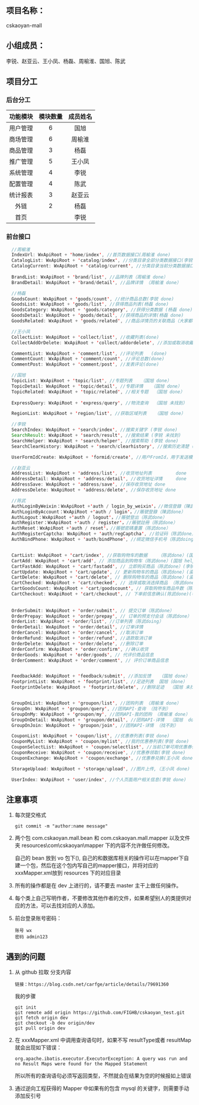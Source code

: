 ## 项目名称：

cskaoyan-mall

## 小组成员：

李锐、赵亚云、王小凤、杨磊、周榆淮、国旭、陈武



## 项目分工

### 后台分工

| 功能模块 | 模块数量 | 成员姓名 |
| :------: | :------: | :------: |
| 用户管理 |    6     |   国旭   |
| 商场管理 |    6     |  周榆淮  |
| 商品管理 |    3     |   杨磊   |
| 推广管理 |    5     |  王小凤  |
| 系统管理 |    4     |   李锐   |
| 配置管理 |    4     |   陈武   |
| 统计报表 |    3     |  赵亚云  |
|   外链   |    2     |   杨磊   |
|   首页   |          |   李锐   |

### 前台接口

```java
  //周榆淮
  IndexUrl: WxApiRoot + 'home/index', //首页数据接口(周榆淮 done)						
  CatalogList: WxApiRoot + 'catalog/index', //分类目录全部分类数据接口(李锐 done)
  CatalogCurrent: WxApiRoot + 'catalog/current', //分类目录当前分类数据接口 (周榆淮 done)
  
  BrandList: WxApiRoot + 'brand/list', //品牌列表（周榆淮 done）			 							
  BrandDetail: WxApiRoot + 'brand/detail', //品牌详情 （周榆淮 done）

  //杨磊
  GoodsCount: WxApiRoot + 'goods/count', //统计商品总数(李锐 done)					
  GoodsList: WxApiRoot + 'goods/list', //获得商品列表(杨磊 done)
  GoodsCategory: WxApiRoot + 'goods/category', //获得分类数据 (杨磊 done)		 				
  GoodsDetail: WxApiRoot + 'goods/detail', //获得商品的详情(杨磊 done)
  GoodsRelated: WxApiRoot + 'goods/related', //商品详情页的关联商品（大家都在看）(杨磊 done)

  //王小凤
  CollectList: WxApiRoot + 'collect/list', //收藏列表(done)			 
  CollectAddOrDelete: WxApiRoot + 'collect/addordelete', //添加或取消收藏(done)

  CommentList: WxApiRoot + 'comment/list', //评论列表	(done)		
  CommentCount: WxApiRoot + 'comment/count', //评论总数(done)
  CommentPost: WxApiRoot + 'comment/post', //发表评论(done)

  //国旭
  TopicList: WxApiRoot + 'topic/list', //专题列表   （国旭 done）								
  TopicDetail: WxApiRoot + 'topic/detail', //专题详情   （国旭 done）
  TopicRelated: WxApiRoot + 'topic/related', //相关专题	 （国旭 done）	
  
  ExpressQuery: WxApiRoot + 'express/query', //物流查询  （国旭 未找到）

  RegionList: WxApiRoot + 'region/list', //获取区域列表   （国旭 done）

  //李锐
  SearchIndex: WxApiRoot + 'search/index', //搜索关键字 (李锐 done)	
  SearchResult: WxApiRoot + 'search/result', //搜索结果 (李锐 未找到)
  SearchHelper: WxApiRoot + 'search/helper', //搜索帮助 (李锐 done)
  SearchClearHistory: WxApiRoot + 'search/clearhistory', //搜索历史清楚 (李锐 done)

  UserFormIdCreate: WxApiRoot + 'formid/create', //用户FromId，用于发送模版消息 (李锐 未找到)

  //赵亚云
  AddressList: WxApiRoot + 'address/list', //收货地址列表			done	
  AddressDetail: WxApiRoot + 'address/detail', //收货地址详情		done
  AddressSave: WxApiRoot + 'address/save', //保存收货地址 done
  AddressDelete: WxApiRoot + 'address/delete', //保存收货地址 done 

  //陈武
  AuthLoginByWeixin：WxApiRoot +'auth / login_by_weixin'，//微信登錄（陳武done）			
  AuthLoginByAccount：WxApiRoot +'auth / login'，//賬號登錄（陳武done）
  AuthLogout：WxApiRoot +'auth / logout'，//賬號登出（陈武done）
  AuthRegister：WxApiRoot +'auth / register'，//賬號註冊（陈武done）
  AuthReset：WxApiRoot +'auth / reset'，//賬號密碼重置（陈武done）
  AuthRegisterCaptcha: WxApiRoot + 'auth/regCaptcha', //验证码（陈武done）
  AuthBindPhone: WxApiRoot + 'auth/bindPhone', //绑定微信手机号（陈武doing）


  CartList: WxApiRoot + 'cart/index', //获取购物车的数据	（陈武done）(国旭 help)
  CartAdd: WxApiRoot + 'cart/add', // 添加商品到购物车（陈武done）(国旭 help)
  CartFastAdd: WxApiRoot + 'cart/fastadd', // 立即购买商品（陈武done）(李锐 help)
  CartUpdate: WxApiRoot + 'cart/update', // 更新购物车的商品（陈武done）(渝怀 help)
  CartDelete: WxApiRoot + 'cart/delete', // 删除购物车的商品（陈武done）(渝怀 help)
  CartChecked: WxApiRoot + 'cart/checked', // 选择或取消选择商品	（陈武done）(渝怀 help)
  CartGoodsCount: WxApiRoot + 'cart/goodscount', // 获取购物车商品件数（陈武done）(李锐 help)
  CartCheckout: WxApiRoot + 'cart/checkout', // 下单前信息确认(陈武done)(李锐 help)
  
  
  OrderSubmit: WxApiRoot + 'order/submit', // 提交订单（陈武done）				
  OrderPrepay: WxApiRoot + 'order/prepay', // 订单的预支付会话（陈武done）
  OrderList: WxApiRoot + 'order/list', //订单列表（陈武doing）
  OrderDetail: WxApiRoot + 'order/detail', //订单详情
  OrderCancel: WxApiRoot + 'order/cancel', //取消订单
  OrderRefund: WxApiRoot + 'order/refund', //退款取消订单
  OrderDelete: WxApiRoot + 'order/delete', //删除订单
  OrderConfirm: WxApiRoot + 'order/confirm', //确认收货
  OrderGoods: WxApiRoot + 'order/goods', // 代评价商品信息
  OrderComment: WxApiRoot + 'order/comment', // 评价订单商品信息


  FeedbackAdd: WxApiRoot + 'feedback/submit', //添加反馈   （国旭 done）
  FootprintList: WxApiRoot + 'footprint/list', //足迹列表  国旭（done）
  FootprintDelete: WxApiRoot + 'footprint/delete', //删除足迹  （国旭 未找到）


  GroupOnList: WxApiRoot + 'groupon/list', //团购列表 （周榆淮 done）
  GroupOn: WxApiRoot + 'groupon/query', //团购API-查询 （找不到）
  GroupOnMy: WxApiRoot + 'groupon/my', //团购API-我的团购 （周榆淮 done）
  GroupOnDetail: WxApiRoot + 'groupon/detail', //团购API-详情  （国旭  done）
  GroupOnJoin: WxApiRoot + 'groupon/join', //团购API-详情 （找不到）

  CouponList: WxApiRoot + 'coupon/list', //优惠券列表(李锐 done)
  CouponMyList: WxApiRoot + 'coupon/mylist', //我的优惠券列表(李锐 done)
  CouponSelectList: WxApiRoot + 'coupon/selectlist', //当前订单可用优惠券列表(李锐 无法抓包)
  CouponReceive: WxApiRoot + 'coupon/receive', //优惠券领取(李锐 done)
  CouponExchange: WxApiRoot + 'coupon/exchange', //优惠券兑换(王小凤 done)

  StorageUpload: WxApiRoot + 'storage/upload', //图片上传,（王小凤 done)

  UserIndex: WxApiRoot + 'user/index', //个人页面用户相关信息(李锐 done)
```



## 注意事项

1. 每次提交格式

    ```
    git commit -m "author:name message"
    ```


2. 两个包 com.cskaoyan.mall.bean 和 com.cskaoyan.mall.mapper 以及文件夹 resources\com\cskaoyan\mapper 下的内容不允许做任何修改。

    自己的 bean 放到 vo 包下(), 自己的和数据库相关的操作可以在mapper下自建一个包，然后在这个包内写自己的mapper接口，并将对应的 xxxMapper.xml放到 resources 下的对应目录

3. 所有的操作都是在 dev 上进行的，请不要去 master 主干上做任何操作。

4. 每个类上自己写明作者，不要修改其他作者的文件，如果希望别人的类提供对应的方法，可以去找对应的人添加。

5. 前台登录账号密码：

    ```
    账号 wx
    密码 admin123
    ```

    

## 遇到的问题

1. 从 github 拉取 分支内容

    ```
    链接：https://blog.csdn.net/carfge/article/details/79691360
    ```

    我的步骤

    ```
    git init
    git remote add origin https://github.com/FIGHB/cskaoyan_test.git
    git fetch origin dev
    git checkout -b dev origin/dev
    git pull origin dev
    ```

3. 在 xxxMapper.xml 中调用查询语句时，如果不写 resultType或者 resultMap 就会出现如下错误：

    ```
    org.apache.ibatis.executor.ExecutorException: A query was run and no Result Maps were found for the Mapped Statement
    ```

    所以所有的查询语句必须写返回类型，不然就会在结果为空的时候报如上错误

3. 通过逆向工程获得的 Mapper 中如果有的包含 mysql 的关键字，则需要手动添加反引号
